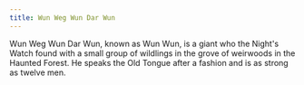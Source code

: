 ```yaml
---
title: Wun Weg Wun Dar Wun
---
```


Wun Weg Wun Dar Wun, known as Wun Wun, is a giant who the Night's Watch found with a small group of wildlings in the grove of weirwoods in the Haunted Forest. He speaks the Old Tongue after a fashion and is as strong as twelve men. 


